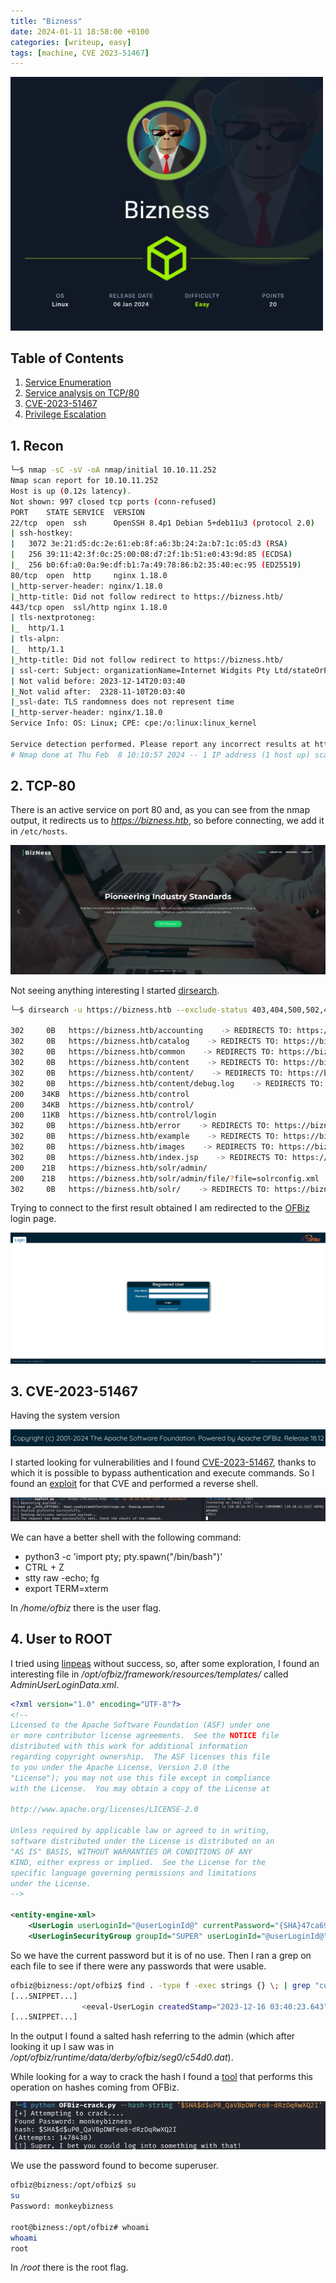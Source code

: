 ```yaml
---
title: "Bizness"
date: 2024-01-11 18:58:00 +0100
categories: [writeup, easy]
tags: [machine, CVE 2023-51467]
---
```

<p>
    <a href="https://app.hackthebox.com/machines/582">
        <img src="assets\img\bizzness\Bizness.png" width="500">
    </a>
</p>

## Table of Contents

1. [Service Enumeration](#1-recon)
2. [Service analysis on TCP/80](#2-tcp-80)
3. [CVE-2023-51467](#3-cve-2023-51467)
4. [Privilege Escalation](#4-user-to-root)


## 1. Recon

```bash
└─$ nmap -sC -sV -oA nmap/initial 10.10.11.252
Nmap scan report for 10.10.11.252
Host is up (0.12s latency).
Not shown: 997 closed tcp ports (conn-refused)
PORT    STATE SERVICE  VERSION
22/tcp  open  ssh      OpenSSH 8.4p1 Debian 5+deb11u3 (protocol 2.0)
| ssh-hostkey: 
|   3072 3e:21:d5:dc:2e:61:eb:8f:a6:3b:24:2a:b7:1c:05:d3 (RSA)
|   256 39:11:42:3f:0c:25:00:08:d7:2f:1b:51:e0:43:9d:85 (ECDSA)
|_  256 b0:6f:a0:0a:9e:df:b1:7a:49:78:86:b2:35:40:ec:95 (ED25519)
80/tcp  open  http     nginx 1.18.0
|_http-server-header: nginx/1.18.0
|_http-title: Did not follow redirect to https://bizness.htb/
443/tcp open  ssl/http nginx 1.18.0
| tls-nextprotoneg: 
|_  http/1.1
| tls-alpn: 
|_  http/1.1
|_http-title: Did not follow redirect to https://bizness.htb/
| ssl-cert: Subject: organizationName=Internet Widgits Pty Ltd/stateOrProvinceName=Some-State/countryName=UK
| Not valid before: 2023-12-14T20:03:40
|_Not valid after:  2328-11-10T20:03:40
|_ssl-date: TLS randomness does not represent time
|_http-server-header: nginx/1.18.0
Service Info: OS: Linux; CPE: cpe:/o:linux:linux_kernel

Service detection performed. Please report any incorrect results at https://nmap.org/submit/ .
# Nmap done at Thu Feb  8 10:10:57 2024 -- 1 IP address (1 host up) scanned in 29.47 seconds
```

## 2. TCP-80

There is an active service on port 80 and, as you can see from the nmap output, it redirects us to *https://bizness.htb*, so before connecting, we add it in `/etc/hosts`.

<p>
  <img src="assets\img\bizzness\home (1).png" />
</p>

Not seeing anything interesting I started [dirsearch](https://github.com/maurosoria/dirsearch).

```bash
└─$ dirsearch -u https://bizness.htb --exclude-status 403,404,500,502,400,401

302     0B   https://bizness.htb/accounting    -> REDIRECTS TO: https://bizness.htb/accounting/
302     0B   https://bizness.htb/catalog    -> REDIRECTS TO: https://bizness.htb/catalog/
302     0B   https://bizness.htb/common    -> REDIRECTS TO: https://bizness.htb/common/
302     0B   https://bizness.htb/content    -> REDIRECTS TO: https://bizness.htb/content/
302     0B   https://bizness.htb/content/    -> REDIRECTS TO: https://bizness.htb/content/control/main
302     0B   https://bizness.htb/content/debug.log    -> REDIRECTS TO: https://bizness.htb/content/control/main
200    34KB  https://bizness.htb/control
200    34KB  https://bizness.htb/control/
200    11KB  https://bizness.htb/control/login
302     0B   https://bizness.htb/error    -> REDIRECTS TO: https://bizness.htb/error/
302     0B   https://bizness.htb/example    -> REDIRECTS TO: https://bizness.htb/example/
302     0B   https://bizness.htb/images    -> REDIRECTS TO: https://bizness.htb/images/
302     0B   https://bizness.htb/index.jsp    -> REDIRECTS TO: https://bizness.htb/control/main
200    21B   https://bizness.htb/solr/admin/
200    21B   https://bizness.htb/solr/admin/file/?file=solrconfig.xml
302     0B   https://bizness.htb/solr/    -> REDIRECTS TO: https://bizness.htb/solr/control/checkLogin/
```

Trying to connect to the first result obtained I am redirected to the [OFBiz](https://en.wikipedia.org/wiki/Apache_OFBiz) login page.

<p>
  <img src="assets\img\bizzness\OFBiz.png" />
</p>

## 3. CVE-2023-51467

Having the system version

<p>
  <img src="assets\img\bizzness\version.png" />
</p>

I started looking for vulnerabilities and I found [CVE-2023-51467](https://www.letsdefend.io/blog/exploitation-analysis-of-apache-ofbiz-zero-day-vulnerabilities-cve-2023-49070-cve-2023-51467#:~:text=CVE%2D2023%2D51467%20is%20a,without%20requiring%20any%20prior%20authentication.), thanks to which it is possible to bypass authentication and execute commands. So I found an [exploit](https://github.com/jakabakos/Apache-OFBiz-Authentication-Bypass) for that CVE and performed a reverse shell.

<p>
  <img src="assets\img\bizzness\shell (1).png" />
</p>


We can have a better shell with the following command:

- python3 -c 'import pty; pty.spawn("/bin/bash")'
- CTRL + Z
- stty raw -echo; fg
- export TERM=xterm

In */home/ofbiz* there is the user flag.

## 4. User to ROOT

I tried using [linpeas](https://github.com/carlospolop/PEASS-ng/tree/master/linPEAS) without success, so, after some exploration, I found an interesting file in */opt/ofbiz/framework/resources/templates/* called *AdminUserLoginData.xml*.

```xml
<?xml version="1.0" encoding="UTF-8"?>
<!--
Licensed to the Apache Software Foundation (ASF) under one
or more contributor license agreements.  See the NOTICE file
distributed with this work for additional information
regarding copyright ownership.  The ASF licenses this file
to you under the Apache License, Version 2.0 (the
"License"); you may not use this file except in compliance
with the License.  You may obtain a copy of the License at

http://www.apache.org/licenses/LICENSE-2.0

Unless required by applicable law or agreed to in writing,
software distributed under the License is distributed on an
"AS IS" BASIS, WITHOUT WARRANTIES OR CONDITIONS OF ANY
KIND, either express or implied.  See the License for the
specific language governing permissions and limitations
under the License.
-->

<entity-engine-xml>
    <UserLogin userLoginId="@userLoginId@" currentPassword="{SHA}47ca69ebb4bdc9ae0adec130880165d2cc05db1a" requirePasswordChange="Y"/>
    <UserLoginSecurityGroup groupId="SUPER" userLoginId="@userLoginId@" fromDate="2001-01-01 12:00:00.0"/>
```

So we have the current password but it is of no use. Then I ran a grep on each file to see if there were any passwords that were usable.

```bash
ofbiz@bizness:/opt/ofbiz$ find . -type f -exec strings {} \; | grep "currentPassword"
[...SNIPPET...]
                <eeval-UserLogin createdStamp="2023-12-16 03:40:23.643" createdTxStamp="2023-12-16 03:40:23.445" currentPassword="$SHA$d$uP0_QaVBpDWFeo8-dRzDqRwXQ2I" enabled="Y" hasLoggedOut="N" lastUpdatedStamp="2023-12-16 03:44:54.272" lastUpdatedTxStamp="2023-12-16 03:44:54.213" requirePasswordChange="N" userLoginId="admin"/>
[...SNIPPET...]
```

In the output I found a salted hash referring to the admin (which after looking it up I saw was in */opt/ofbiz/runtime/data/derby/ofbiz/seg0/c54d0.dat*).

While looking for a way to crack the hash I found a [tool](https://github.com/duck-sec/Apache-OFBiz-SHA1-Cracker) that performs this operation on hashes coming from OFBiz.

<p>
  <img src="assets\img\bizzness\crack_hash.png" />
</p>

We use the password found to become superuser.

```bash
ofbiz@bizness:/opt/ofbiz$ su 
su 
Password: monkeybizness

root@bizness:/opt/ofbiz# whoami
whoami
root
```

In */root* there is the root flag.
